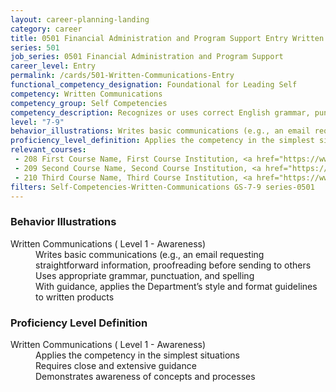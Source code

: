 ```yaml
---
layout: career-planning-landing
category: career
title: 0501 Financial Administration and Program Support Entry Written Communications
series: 501
job_series: 0501 Financial Administration and Program Support
career_level: Entry
permalink: /cards/501-Written-Communications-Entry
functional_competency_designation: Foundational for Leading Self
competency: Written Communications
competency_group: Self Competencies
competency_description: Recognizes or uses correct English grammar, punctuation, and spelling; communicates information (for example, facts, ideas, or messages) in a succinct and organized manner; produces written information, which may include technical material, that is appropriate for the intended audience
level: "7-9"
behavior_illustrations: Writes basic communications (e.g., an email requesting straightforward information, proofreading before sending to others ? Uses appropriate grammar, punctuation, and spelling ? With guidance, applies the Department’s style and format guidelines to written products
proficiency_level_definition: Applies the competency in the simplest situations ? Requires close and extensive guidance ? Demonstrates awareness of concepts and processes
relevant_courses: 
 - 208 First Course Name, First Course Institution, <a href="https://www.cfo.gov">www.cfo.gov</a>
 - 209 Second Course Name, Second Course Institution, <a href="https://www.cfo.gov">www.cfo.gov</a>
 - 210 Third Course Name, Third Course Institution, <a href="https://www.cfo.gov">www.cfo.gov</a>
filters: Self-Competencies-Written-Communications GS-7-9 series-0501
---
```


<div class="desktop:grid-col-6 margin-y-205">
  <div class="border-top-05 bg-white padding-2 shadow-5 height-full members-hover border-1px border-gray-30 border-top-orange radius-lg">
    <h3>Behavior Illustrations</h3>
    <dl class="text-base"><dt>Written Communications ( Level 1 - Awareness)</dt><dd>Writes basic communications (e.g., an email requesting straightforward information, proofreading before sending to others </dd><dd> Uses appropriate grammar, punctuation, and spelling </dd><dd> With guidance, applies the Department’s style and format guidelines to written products</dd></dl>
  </div>
</div>
<div class="desktop:grid-col-6 margin-y-205">
  <div class="border-top-05 bg-white padding-2 shadow-5 height-full members-hover border-1px border-gray-30 border-top-orange radius-lg">
    <h3>Proficiency Level Definition</h3>
    <dl class="text-base"><dt>Written Communications ( Level 1 - Awareness)</dt><dd>Applies the competency in the simplest situations </dd><dd> Requires close and extensive guidance </dd><dd> Demonstrates awareness of concepts and processes</dd></dl>
  </div>
</div>